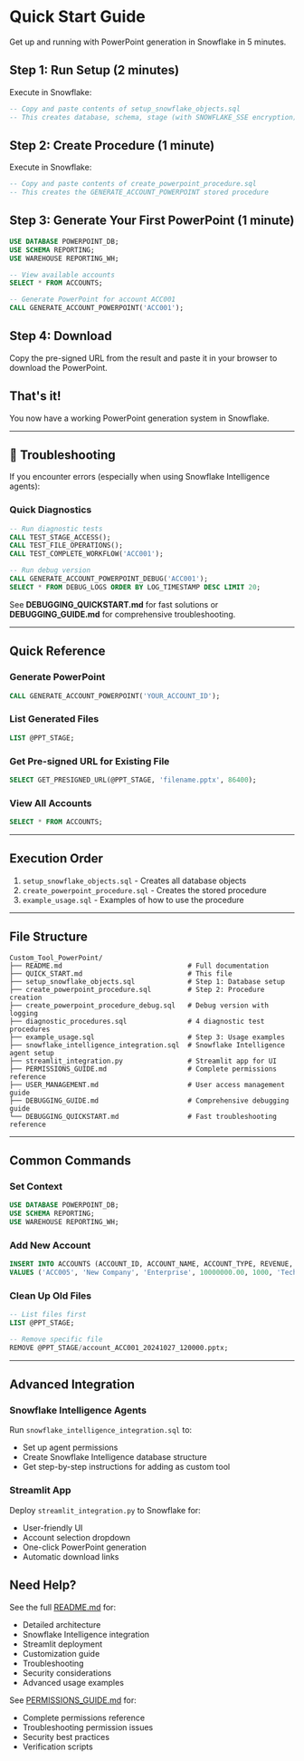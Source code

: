 # Quick Start Guide

Get up and running with PowerPoint generation in Snowflake in 5 minutes.

## Step 1: Run Setup (2 minutes)

Execute in Snowflake:

```sql
-- Copy and paste contents of setup_snowflake_objects.sql
-- This creates database, schema, stage (with SNOWFLAKE_SSE encryption), and sample data
```

## Step 2: Create Procedure (1 minute)

Execute in Snowflake:

```sql
-- Copy and paste contents of create_powerpoint_procedure.sql
-- This creates the GENERATE_ACCOUNT_POWERPOINT stored procedure
```

## Step 3: Generate Your First PowerPoint (1 minute)

```sql
USE DATABASE POWERPOINT_DB;
USE SCHEMA REPORTING;
USE WAREHOUSE REPORTING_WH;

-- View available accounts
SELECT * FROM ACCOUNTS;

-- Generate PowerPoint for account ACC001
CALL GENERATE_ACCOUNT_POWERPOINT('ACC001');
```

## Step 4: Download

Copy the pre-signed URL from the result and paste it in your browser to download the PowerPoint.

## That's it!

You now have a working PowerPoint generation system in Snowflake.

---

## 🐛 Troubleshooting

If you encounter errors (especially when using Snowflake Intelligence agents):

### Quick Diagnostics
```sql
-- Run diagnostic tests
CALL TEST_STAGE_ACCESS();
CALL TEST_FILE_OPERATIONS();
CALL TEST_COMPLETE_WORKFLOW('ACC001');

-- Run debug version
CALL GENERATE_ACCOUNT_POWERPOINT_DEBUG('ACC001');
SELECT * FROM DEBUG_LOGS ORDER BY LOG_TIMESTAMP DESC LIMIT 20;
```

See **DEBUGGING_QUICKSTART.md** for fast solutions or **DEBUGGING_GUIDE.md** for comprehensive troubleshooting.

---

## Quick Reference

### Generate PowerPoint
```sql
CALL GENERATE_ACCOUNT_POWERPOINT('YOUR_ACCOUNT_ID');
```

### List Generated Files
```sql
LIST @PPT_STAGE;
```

### Get Pre-signed URL for Existing File
```sql
SELECT GET_PRESIGNED_URL(@PPT_STAGE, 'filename.pptx', 86400);
```

### View All Accounts
```sql
SELECT * FROM ACCOUNTS;
```

---

## Execution Order

1. `setup_snowflake_objects.sql` - Creates all database objects
2. `create_powerpoint_procedure.sql` - Creates the stored procedure
3. `example_usage.sql` - Examples of how to use the procedure

---

## File Structure

```
Custom_Tool_PowerPoint/
├── README.md                               # Full documentation
├── QUICK_START.md                          # This file
├── setup_snowflake_objects.sql             # Step 1: Database setup
├── create_powerpoint_procedure.sql         # Step 2: Procedure creation
├── create_powerpoint_procedure_debug.sql   # Debug version with logging
├── diagnostic_procedures.sql               # 4 diagnostic test procedures
├── example_usage.sql                       # Step 3: Usage examples
├── snowflake_intelligence_integration.sql  # Snowflake Intelligence agent setup
├── streamlit_integration.py                # Streamlit app for UI
├── PERMISSIONS_GUIDE.md                    # Complete permissions reference
├── USER_MANAGEMENT.md                      # User access management guide
├── DEBUGGING_GUIDE.md                      # Comprehensive debugging guide
└── DEBUGGING_QUICKSTART.md                 # Fast troubleshooting reference
```

---

## Common Commands

### Set Context
```sql
USE DATABASE POWERPOINT_DB;
USE SCHEMA REPORTING;
USE WAREHOUSE REPORTING_WH;
```

### Add New Account
```sql
INSERT INTO ACCOUNTS (ACCOUNT_ID, ACCOUNT_NAME, ACCOUNT_TYPE, REVENUE, EMPLOYEES, INDUSTRY, CREATED_DATE)
VALUES ('ACC005', 'New Company', 'Enterprise', 10000000.00, 1000, 'Technology', CURRENT_DATE());
```

### Clean Up Old Files
```sql
-- List files first
LIST @PPT_STAGE;

-- Remove specific file
REMOVE @PPT_STAGE/account_ACC001_20241027_120000.pptx;
```

---

## Advanced Integration

### Snowflake Intelligence Agents
Run `snowflake_intelligence_integration.sql` to:
- Set up agent permissions
- Create Snowflake Intelligence database structure
- Get step-by-step instructions for adding as custom tool

### Streamlit App
Deploy `streamlit_integration.py` to Snowflake for:
- User-friendly UI
- Account selection dropdown
- One-click PowerPoint generation
- Automatic download links

## Need Help?

See the full [README.md](README.md) for:
- Detailed architecture
- Snowflake Intelligence integration
- Streamlit deployment
- Customization guide
- Troubleshooting
- Security considerations
- Advanced usage examples

See [PERMISSIONS_GUIDE.md](PERMISSIONS_GUIDE.md) for:
- Complete permissions reference
- Troubleshooting permission issues
- Security best practices
- Verification scripts


